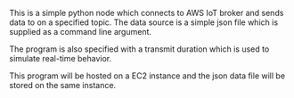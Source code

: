 This is a simple python node which connects to AWS IoT broker and sends data to on a specified topic.
The data source is a simple json file which is supplied as a command line argument.

The program is also specified with a transmit duration which is used to simulate real-time behavior.

This program will be hosted on a EC2 instance and the json data file will be stored on the same instance.